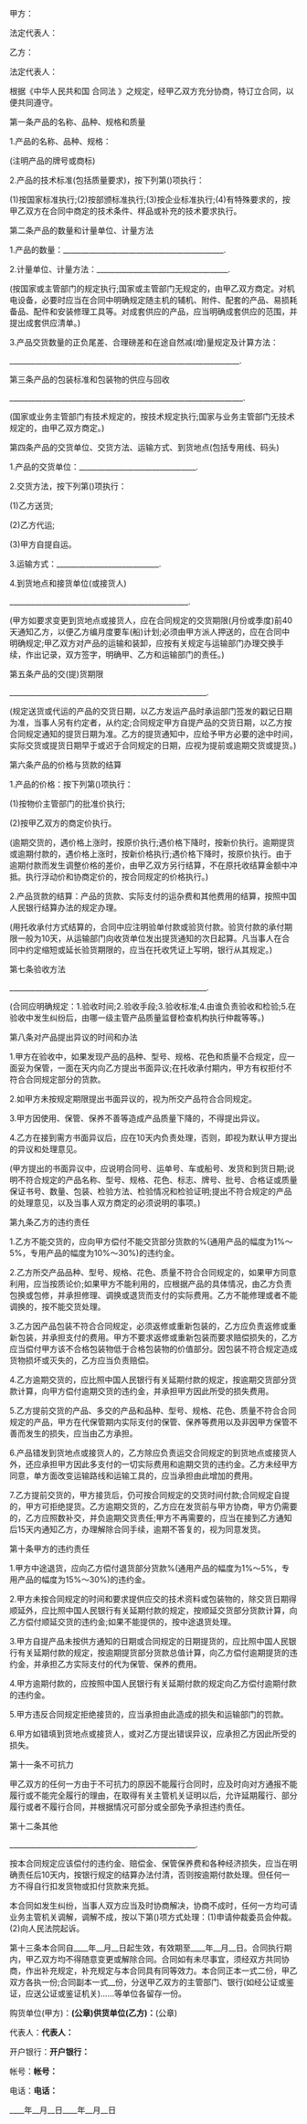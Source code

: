 
 


甲方：


法定代表人：


乙方：


法定代表人：


根据《中华人民共和国
合同法
》之规定，经甲乙双方充分协商，特订立合同，以便共同遵守。


第一条产品的名称、品种、规格和质量


1.产品的名称、品种、规格：


(注明产品的牌号或商标)


2.产品的技术标准(包括质量要求)，按下列第()项执行：


(1)按国家标准执行;(2)按部颁标准执行;(3)按企业标准执行;(4)有特殊要求的，按甲乙双方在合同中商定的技术条件、样品或补充的技术要求执行。


第二条产品的数量和计量单位、计量方法


1.产品的数量：____________________________________________.


2.计量单位、计量方法：____________________________________.


(按国家或主管部门的规定执行;国家或主管部门无规定的，由甲乙双方商定。对机电设备，必要时应当在合同中明确规定随主机的辅机、附件、配套的产品、易损耗备品、配件和安装修理工具等。对成套供应的产品，应当明确成套供应的范围，并提出成套供应清单。)


3.产品交货数量的正负尾差、合理磅差和在途自然减(增)量规定及计算方法：


_______________________________________________________________.


第三条产品的包装标准和包装物的供应与回收


________________________________________________________________.


(国家或业务主管部门有技术规定的，按技术规定执行;国家与业务主管部门无技术规定的，由甲乙双方商定。)


第四条产品的交货单位、交货方法、运输方式、到货地点(包括专用线、码头)


1.产品的交货单位：________________________________.


2.交货方法，按下列第()项执行：


(1)乙方送货;


(2)乙方代运;


(3)甲方自提自运。


3.运输方式：____________________________.


4.到货地点和接货单位(或接货人)


_________________________________________________.


(甲方如要求变更到货地点或接货人，应在合同规定的交货期限(月份或季度)前40天通知乙方，以便乙方编月度要车(船)计划;必须由甲方派人押送的，应在合同中明确规定;甲乙双方对产品的运输和装卸，应按有关规定与运输部门办理交换手续，作出记录，双方签字，明确甲、乙方和运输部门的责任。)


第五条产品的交(提)货期限


______________________________________________________.


(规定送货或代运的产品的交货日期，以乙方发运产品时承运部门签发的戳记日期为准，当事人另有约定者，从约定;合同规定甲方自提产品的交货日期，以乙方按合同规定通知的提货日期为准。乙方的提货通知中，应给予甲方必要的途中时间，实际交货或提货日期早于或迟于合同规定的日期，应视为提前或逾期交货或提货。)


第六条产品的价格与货款的结算


1.产品的价格：按下列第()项执行：


(1)按物价主管部门的批准价执行;


(2)按甲乙双方的商定价执行。


(逾期交货的，遇价格上涨时，按原价执行;遇价格下降时，按新价执行。逾期提货或逾期付款的，遇价格上涨时，按新价格执行;遇价格下降时，按原价执行。由于逾期付款而发生调整价格的差价，由甲乙双方另行结算，不在原托收结算金额中冲抵。执行浮动价和协商定价的，按合同规定的价格执行。)


2.产品货款的结算：产品的货款、实际支付的运杂费和其他费用的结算，按照中国人民银行结算办法的规定办理。


(用托收承付方式结算的，合同中应注明验单付款或验货付款。验货付款的承付期限一般为10天，从运输部门向收货单位发出提货通知的次日起算。凡当事人在合同中约定缩短或延长验货期限的，应当在托收凭证上写明，银行从其规定。)


第七条验收方法


______________________________________________________.


(合同应明确规定：1.验收时间;2.验收手段;3.验收标准;4.由谁负责验收和检验;5.在验收中发生纠纷后，由哪一级主管产品质量监督检查机构执行仲裁等等。)


第八条对产品提出异议的时间和办法


1.甲方在验收中，如果发现产品的品种、型号、规格、花色和质量不合规定，应一面妥为保管，一面在天内向乙方提出书面异议;在托收承付期内，甲方有权拒付不符合合同规定部分的货款。


2.如甲方未按规定期限提出书面异议的，视为所交产品符合合同规定。


3.甲方因使用、保管、保养不善等造成产品质量下降的，不得提出异议。


4.乙方在接到需方书面异议后，应在10天内负责处理，否则，即视为默认甲方提出的异议和处理意见。


(甲方提出的书面异议中，应说明合同号、运单号、车或船号、发货和到货日期;说明不符合规定的产品名称、型号、规格、花色、标志、牌号、批号、合格证或质量保证书号、数量、包装、检验方法、检验情况和检验证明;提出不符合规定的产品的处理意见，以及当事人双方商定的必须说明的事项。)


第九条乙方的违约责任


1.乙方不能交货的，应向甲方偿付不能交货部分货款的%(通用产品的幅度为1%～5%，专用产品的幅度为10%～30%)的违约金。


2.乙方所交产品品种、型号、规格、花色、质量不符合合同规定的，如果甲方同意利用，应当按质论价;如果甲方不能利用的，应根据产品的具体情况，由乙方负责包换或包修，并承担修理、调换或退货而支付的实际费用。乙方不能修理或者不能调换的，按不能交货处理。


3.乙方因产品包装不符合合同规定，必须返修或重新包装的，乙方应负责返修或重新包装，并承担支付的费用。甲方不要求返修或重新包装而要求赔偿损失的，乙方应当偿付甲方该不合格包装物低于合格包装物的价值部分。因包装不符合规定造成货物损坏或灭失的，乙方应当负责赔偿。


4.乙方逾期交货的，应比照中国人民银行有关延期付款的规定，按逾期交货部分货款计算，向甲方偿付逾期交货的违约金，并承担甲方因此所受的损失费用。


5.乙方提前交货的产品、多交的产品和品种、型号、规格、花色、质量不符合合同规定的产品，甲方在代保管期内实际支付的保管、保养等费用以及非因甲方保管不善而发生的损失，应当由乙方承担。


6.产品错发到货地点或接货人的，乙方除应负责运交合同规定的到货地点或接货人外，还应承担甲方因此多支付的一切实际费用和逾期交货的违约金。乙方未经甲方同意，单方面改变运输路线和运输工具的，应当承担由此增加的费用。


7.乙方提前交货的，甲方接货后，仍可按合同规定的交货时间付款;合同规定自提的，甲方可拒绝提货。乙方逾期交货的，乙方应在发货前与甲方协商，甲方仍需要的，乙方应照数补交，并负逾期交货责任;甲方不再需要的，应当在接到乙方通知后15天内通知乙方，办理解除合同手续，逾期不答复的，视为同意发货。


第十条甲方的违约责任


1.甲方中途退货，应向乙方偿付退货部分货款%(通用产品的幅度为1%～5%，专用产品的幅度为15%～30%)的违约金。


2.甲方未按合同规定的时间和要求提供应交的技术资料或包装物的，除交货日期得顺延外，应比照中国人民银行有关延期付款的规定，按顺延交货部分货款计算，向乙方偿付顺延交货的违约金;如果不能提供的，按中途退货处理。


3.甲方自提产品未按供方通知的日期或合同规定的日期提货的，应比照中国人民银行有关延期付款的规定，按逾期提货部分货款总值计算，向乙方偿付逾期提货的违约金，并承担乙方实际支付的代为保管、保养的费用。


4.甲方逾期付款的，应按照中国人民银行有关延期付款的规定向乙方偿付逾期付款的违约金。


5.甲方违反合同规定拒绝接货的，应当承担由此造成的损失和运输部门的罚款。


6.甲方如错填到货地点或接货人，或对乙方提出错误异议，应承担乙方因此所受的损失。


第十一条不可抗力


甲乙双方的任何一方由于不可抗力的原因不能履行合同时，应及时向对方通报不能履行或不能完全履行的理由，在取得有关主管机关证明以后，允许延期履行、部分履行或者不履行合同，并根据情况可部分或全部免予承担违约责任。


第十二条其他


___________________________________________________.


按本合同规定应该偿付的违约金、赔偿金、保管保养费和各种经济损失，应当在明确责任后10天内，按银行规定的结算办法付清，否则按逾期付款处理。但任何一方不得自行扣发货物或扣付货款来充抵。


本合同如发生纠纷，当事人双方应当及时协商解决，协商不成时，任何一方均可请业务主管机关调解，调解不成，按以下第()项方式处理：(1)申请仲裁委员会仲裁。(2)向人民法院起诉。


第十三条本合同自____年__月__日起生效，有效期至____年__月__日。合同执行期内，甲乙双方均不得随意变更或解除合同。合同如有未尽事宜，须经双方共同协商，作出补充规定，补充规定与本合同具有同等效力。本合同正本一式二份，甲乙双方各执一份;合同副本一式__份，分送甲乙双方的主管部门、银行(如经公证或鉴证，应送公证或鉴证机关)……等单位各留存一份。


购货单位(甲方)：________(公章)供货单位(乙方)：________(公章)


代表人：______________________代表人：______________________


开户银行：______________________开户银行：______________________


帐号：__________________________帐号：__________________________


电话：__________________________电话：__________________________


____年__月__日____年__月__日
 


 

 
 
 
 
 
  


  
 

  


  


  
 
 
 
 

